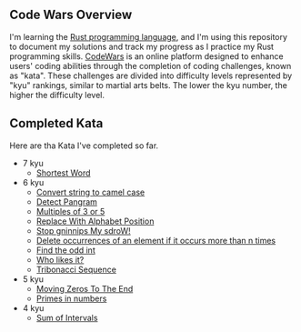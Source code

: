 ## Code Wars Overview
I'm learning the [Rust programming language](https://www.rust-lang.org/), and I'm using this repository to document my solutions and track my progress as I practice my Rust programming skills.
[CodeWars](https://www.codewars.com/) is an online platform designed to enhance users' coding abilities through the completion of coding challenges, known as "kata". These challenges are divided into difficulty levels represented by "kyu" rankings, similar to martial arts belts. The lower the kyu number, the higher the difficulty level.

## Completed Kata
Here are tha Kata I've completed so far.
- 7 kyu
  - [Shortest Word](src/find_short.rs)
- 6 kyu
  - [Convert string to camel case](src/to_camel_case.rs)
  - [Detect Pangram](src/is_pangram.rs)
  - [Multiples of 3 or 5](src/multiples_of_3_or_5.rs)
  - [Replace With Alphabet Position](src/alphabet_position.rs)
  - [Stop gninnips My sdroW!](src/spin_words.rs)
  - [Delete occurrences of an element if it occurs more than n times](src/delete_nth.rs)
  - [Find the odd int](src/find_odd.rs)
  - [Who likes it?](src/likes.rs)
  - [Tribonacci Sequence](src/tribonacci.rs)
- 5 kyu
  - [Moving Zeros To The End](src/move_zeros.rs)
  - [Primes in numbers](src/prime_factors.rs)
- 4 kyu
  - [Sum of Intervals](src/sum_intervals.rs)